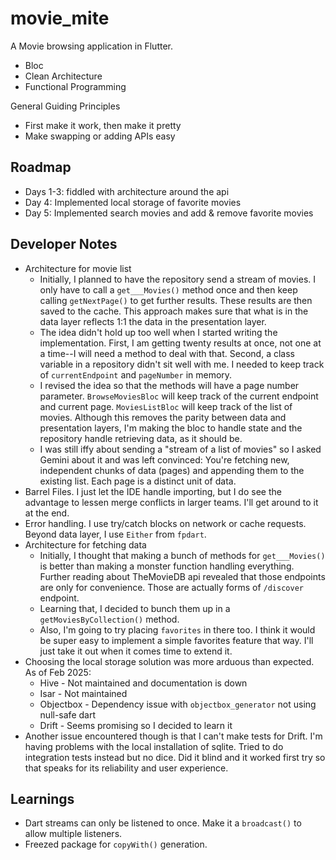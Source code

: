 # movie_mite

A Movie browsing application in Flutter.

* Bloc
* Clean Architecture
* Functional Programming

General Guiding Principles

* First make it work, then make it pretty
* Make swapping or adding APIs easy

## Roadmap

* Days 1-3: fiddled with architecture around the api
* Day 4: Implemented local storage of favorite movies
* Day 5: Implemented search movies and add & remove favorite movies

## Developer Notes

* Architecture for movie list
  * Initially, I planned to have the repository send a stream of movies.
    I only have to call a `get___Movies()` method once and then keep calling
    `getNextPage()` to get further results. These results are then saved to the
    cache.  This approach makes sure that what is in the data layer reflects 1:1
    the data in the presentation layer.
  * The idea didn't hold up too well when I started writing the implementation.
    First, I am getting twenty results at once, not one at a time--I will need
    a method to deal with that. Second, a class variable in a repository
    didn't sit well with me. I needed to keep track of `currentEndpoint` and
    `pageNumber` in memory.
  * I revised the idea so that the methods will have a page number parameter.
    `BrowseMoviesBloc` will keep track of the current endpoint and current page.
    `MoviesListBloc` will keep track of the list of movies. Although this removes
    the parity between data and presentation layers, I'm making the bloc to
    handle state and the repository handle retrieving data, as it should be.
  * I was still iffy about sending a "stream of a list of movies" so I asked
    Gemini about it and was left convinced: You're fetching new, independent
    chunks of data (pages) and appending them to the existing list. Each page
    is a distinct unit of data.
* Barrel Files. I just let the IDE handle importing, but I do see the advantage
  to lessen merge conflicts in larger teams. I'll get around to it at the end.
* Error handling. I use try/catch blocks on network or cache requests. Beyond
  data layer, I use `Either` from `fpdart`.
* Architecture for fetching data
  * Initially, I thought that making a bunch of methods for `get___Movies()` is
    better than making a monster function handling everything. Further reading
    about TheMovieDB api revealed that those endpoints are only for
    convenience. Those are actually forms of `/discover` endpoint.
  * Learning that, I decided to bunch them up in a `getMoviesByCollection()`
    method.  
  * Also, I'm going to try placing `favorites` in there too. I think it would be
    super easy to implement a simple favorites feature that way. I'll just take
    it out when it comes time to extend it.
* Choosing the local storage solution was more arduous than expected. As of
  Feb 2025:
  * Hive - Not maintained and documentation is down
  * Isar - Not maintained
  * Objectbox - Dependency issue with `objectbox_generator` not using null-safe
    dart
  * Drift - Seems promising so I decided to learn it
* Another issue encountered though is that I can't make tests for Drift. I'm
  having problems with the local installation of sqlite. Tried to do integration
  tests instead but no dice. Did it blind and it worked first try so that speaks
  for its reliability and user experience.

## Learnings

* Dart streams can only be listened to once. Make it a `broadcast()` to allow
  multiple listeners.
* Freezed package for `copyWith()` generation.
